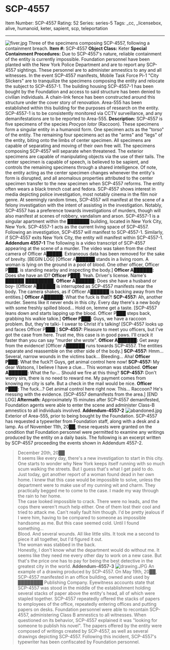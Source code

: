 # SCP-4557
Item Number: SCP-4557
Rating: 52
Series: series-5
Tags: _cc, _licensebox, alive, humanoid, keter, sapient, scp, teleportation

---

![fiver.jpg](https://scp-wiki.wdfiles.com/local--files/scp-4557/fiver.jpg)
Three of the specimens composing SCP-4557, following a containment breach.
**Item #:** SCP-4557
**Object Class:** Keter
**Special Containment Procedures:** Due to SCP-4557's nature, reliable containment of the entity is currently impossible. Foundation personnel have been planted with the New York Police Department and are to report any SCP-4557 sightings. These personnel are to administer amnestics to any and all witnesses. In the event SCP-4557 manifests, Mobile Task Force Pi-1 "City Slickers" are to tranquilize the specimens composing the entity and relocate the subject to SCP-4557-1.
The building housing SCP-4557-1 has been bought by the Foundation and access to said structure has been denied to civilian individuals. A chain-link fence has been constructed around this structure under the cover story of renovation. Area-555 has been established within this building for the purposes of research on the entity. SCP-4557-1 is to be consistently monitored via CCTV surveillance, and any demanifestations are to be reported to Area-555.
**Description:** SCP-4557 is five specimens of the species _Procyon lotor_ (Raccoon). These specimens form a singular entity in a humanoid form. One specimen acts as the "torso" of the entity. The remaining four specimens act as the "arms" and "legs" of the entity, biting onto the limbs of center specimen. All specimens are capable of separating and moving of their own free will. The specimens composing SCP-4557 will separate when threatened. The exterior specimens are capable of manipulating objects via the use of their tails. The center specimen is capable of speech, is believed to be sapient, and controls the remaining specimens through a shared intelligence. Of note, the entity acting as the center specimen changes whenever the entity's form is disrupted, and all anomalous properties attributed to the center specimen transfer to the new specimen when SCP-4557 reforms. The entity often wears a black trench coat and fedora.
SCP-4557 shows interest in media depicting police investigation, most notably cinema in the film noir genre. At seemingly random times, SCP-4557 will manifest at the scene of a felony investigation with the intent of assisting in the investigation. Notably, SCP-4557 has a preference towards investigations of murders, though will also manifest at scenes of robbery, vandalism and arson.
SCP-4557-1 is a singular apartment within the ███████ building, located in New York City, New York. SCP-4557-1 acts as the current living space of SCP-4557. Following an investigation, SCP-4557 will manifest to SCP-4557-1. Similarly, if SCP-4557 exits New York City, the entity will manifest within SCP-4557-1.
**Addendum 4557-1**
The following is a video transcript of SCP-4557 appearing at the scene of a murder. The video was taken from the chest camera of Officer A█████. Extraneous data has been removed for the sake of brevity.
[BEGIN LOG]
[Officer A██████ stands in a living room. A woman is lying on the ground in a pool of blood. One other officer, Officer P███, is standing nearby and inspecting the body.]
**Officer A██████:** Does she have an ID?
**Officer P███:** Yeah. Driver's license. Name's ██████ █████████.
**Officer A██████:** Does she have a husband or boy-
[Officer A██████ is interrupted as SCP-4557 manifests near the body. The camera shakes, as if Officer A██████ is backing away from the entities.]
**Officer A██████:** What the fuck is that?!
**SCP-4557:** Ah, another murder. Seems like it never ends in this city. Every day there's a new body with some freshly spilled blood… Hold on, lemme get a taste.
[SCP-4557 leans down and starts lapping up the blood. Officer P███ steps back, grabbing his walkie talkie.]
**Officer P███:** Guys, we have a raccoon problem. But, they're talki- I swear to Christ it's talking!
[SCP-4557 looks up and faces Officer P███.]
**SCP-4557:** Pleasure to meet you officers, but I've got the case from here. Trust me, this case is in good paws. I'll crack it faster than you can say "murder she wrote".
**Officer A██████:** Get away from the evidence!
[Officer A██████ runs towards SCP-4557. The entities separate and reassemble on the other side of the body.]
**SCP-4557:** Hmm… Several, narrow wounds in the victims back… Bleeding… Aha!
**Officer P███:** What the fuck?! Guys, get animal control here now!
**SCP-4557:** My dear Watsons, I believe I have a clue… This woman was stabbed.
**Officer A██████:** What the fu-… Should we fire at this thing?
**SCP-4557:** Don't worry sirs, there is no need to reward me. My payment comes from knowing my city is safe. But a check in the mail would be nice.
**Officer P███:** The fuck…? Get animal control here right now. This… Raccoon? He's messing with the evidence.
[SCP-4557 demanifests from the area.]
[END LOG]
**Aftermath:** Approximately 15 minutes after SCP-4557 demanifested, Foundation agents were able to enter the scene and administer Class-B amnestics to all individuals involved.
**Addendum-4557-2**
![abandoned.jpg](https://scp-wiki.wdfiles.com/local--files/scp-4557/abandoned.jpg)
Exterior of Area-555, prior to being bought by the Foundation.
SCP-4557 has requested a typewriter from Foundation staff, along with a desk and a lamp. As of November 11th, 20██, these requests were granted on the condition that Foundation personnel were permitted to examine any writings produced by the entity on a daily basis. The following is an excerpt written by SCP-4557 proceeding the events shown in Addendum 4557-2.
> December 20th, 20██  
>  It seems like every day, there's a new investigation to start in this city. One starts to wonder why New York keeps itself running with so much scum walking the streets. But I guess that's what I get paid to do.  
>  Just today, got another report of a woman found dead in her own home. I knew that this case would be impossible to solve, unless the department were to make use of my cunning wit and charm. They practically begged me to come to the case. I made my way through the rain to her home.  
>  The case looked impossible to crack. There were no leads, and the cops there weren't much help either. One of them lost their cool and tried to attack me. Can't really fault him though. I'd be pretty jealous if I were him, having to be compared to someone as impossible handsome as me. But this case seemed cold. Until I found something…  
>  Blood. And several wounds. All like little slits. It took me a second to piece it all together, but I'd figured it out.  
>  The woman was stabbed in the back.  
>  Honestly, I don't know what the department would do without me. It seems like they need me every other day to work on a new case. But that's the price one has to pay for being the best detective in the greatest city in the world.
**Addendum-4557-3**
![drawing.JPG](https://scp-wiki.wdfiles.com/local--files/scp-4557/drawing.JPG)
An example of a drawing produced by SCP-4557.
On May 19th, 20██, SCP-4557 manifested in an office building, owned and used by ████████ Publishing Company. Eyewitness accounts state that SCP-4557 was stood in the middle of the establishment holding several stacks of paper above the entity's head, all of which were stapled together. SCP-4557 repeatedly offered the stacks of papers to employees of the office, repeatedly entering offices and putting papers on desks. Foundation personnel were able to recontain SCP-4557, administering Class B amnestics to all witnesses.
When questioned on its behavior, SCP-4557 explained it was "looking for someone to publish his novel". The papers offered by the entity were composed of writings created by SCP-4557, as well as several drawings depicting SCP-4557. Following this incident, SCP-4557's typewriter has been confiscated by Foundation personnel.